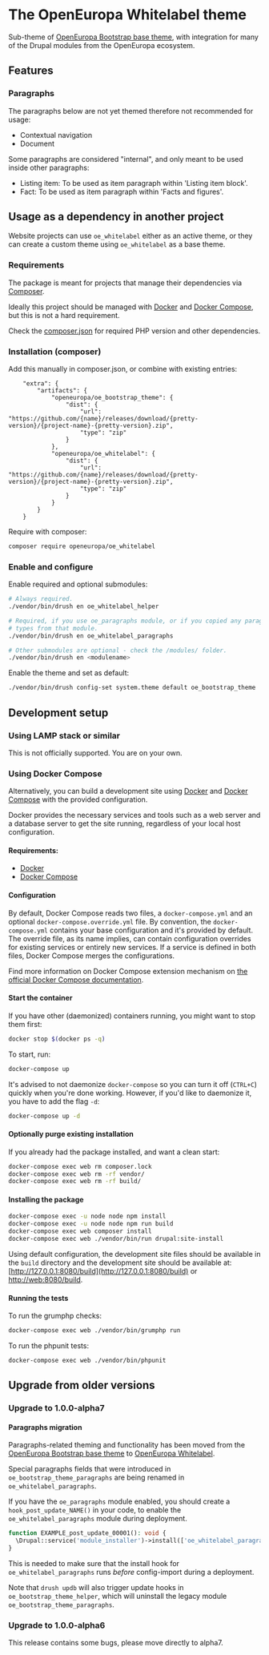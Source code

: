 # The OpenEuropa Whitelabel theme

Sub-theme of [OpenEuropa Bootstrap base theme](https://github.com/openeuropa/bootstrap-component-library), with integration for many of the Drupal modules from the OpenEuropa ecosystem.

## Features

### Paragraphs

The paragraphs below are not yet themed therefore not recommended for usage:

- Contextual navigation
- Document

Some paragraphs are considered "internal", and only meant to be used inside other paragraphs:

- Listing item: To be used as item paragraph within 'Listing item block'.
- Fact: To be used as item paragraph within 'Facts and figures'.

## Usage as a dependency in another project

Website projects can use `oe_whitelabel` either as an active theme, or they can create a custom theme using `oe_whitelabel` as a base theme.

### Requirements

The package is meant for projects that manage their dependencies via [Composer](https://www.drupal.org/docs/develop/using-composer/using-composer-to-manage-drupal-site-dependencies#managing-contributed).

Ideally this project should be managed with [Docker](https://www.docker.com/get-docker) and
[Docker Compose](https://docs.docker.com/compose/), but this is not a hard requirement.

Check the [composer.json](composer.json) for required PHP version and other dependencies.


### Installation (composer)

Add this manually in composer.json, or combine with existing entries:

```
    "extra": {
        "artifacts": {
            "openeuropa/oe_bootstrap_theme": {
                "dist": {
                    "url": "https://github.com/{name}/releases/download/{pretty-version}/{project-name}-{pretty-version}.zip",
                    "type": "zip"
                }
            },
            "openeuropa/oe_whitelabel": {
                "dist": {
                    "url": "https://github.com/{name}/releases/download/{pretty-version}/{project-name}-{pretty-version}.zip",
                    "type": "zip"
                }
            }
        }
    }
```

Require with composer:

```bash
composer require openeuropa/oe_whitelabel
```

### Enable and configure

Enable required and optional submodules:

```bash
# Always required.
./vendor/bin/drush en oe_whitelabel_helper

# Required, if you use oe_paragraphs module, or if you copied any paragraph
# types from that module.
./vendor/bin/drush en oe_whitelabel_paragraphs

# Other submodules are optional - check the /modules/ folder.
./vendor/bin/drush en <modulename>
```

Enable the theme and set as default:

```bash
./vendor/bin/drush config-set system.theme default oe_bootstrap_theme
```

## Development setup

### Using LAMP stack or similar

This is not officially supported. You are on your own.

### Using Docker Compose

Alternatively, you can build a development site using [Docker](https://www.docker.com/get-docker) and
[Docker Compose](https://docs.docker.com/compose/) with the provided configuration.

Docker provides the necessary services and tools such as a web server and a database server to get the site running,
regardless of your local host configuration.

#### Requirements:

- [Docker](https://www.docker.com/get-docker)
- [Docker Compose](https://docs.docker.com/compose/)

#### Configuration

By default, Docker Compose reads two files, a `docker-compose.yml` and an optional `docker-compose.override.yml` file.
By convention, the `docker-compose.yml` contains your base configuration and it's provided by default.
The override file, as its name implies, can contain configuration overrides for existing services or entirely new
services.
If a service is defined in both files, Docker Compose merges the configurations.

Find more information on Docker Compose extension mechanism on [the official Docker Compose documentation](https://docs.docker.com/compose/extends/).

#### Start the container

If you have other (daemonized) containers running, you might want to stop them first:

```bash
docker stop $(docker ps -q)
```

To start, run:

```bash
docker-compose up
```

It's advised to not daemonize `docker-compose` so you can turn it off (`CTRL+C`) quickly when you're done working.
However, if you'd like to daemonize it, you have to add the flag `-d`:

```bash
docker-compose up -d
```

#### Optionally purge existing installation

If you already had the package installed, and want a clean start:

```bash
docker-compose exec web rm composer.lock
docker-compose exec web rm -rf vendor/
docker-compose exec web rm -rf build/
```

#### Installing the package

```bash
docker-compose exec -u node node npm install
docker-compose exec -u node node npm run build
docker-compose exec web composer install
docker-compose exec web ./vendor/bin/run drupal:site-install
```

Using default configuration, the development site files should be available in the `build` directory and the development site should be available at: [http://127.0.0.1:8080/build](http://127.0.0.1:8080/build) or [http://web:8080/build](http://web:8080/build).

#### Running the tests

To run the grumphp checks:

```bash
docker-compose exec web ./vendor/bin/grumphp run
```

To run the phpunit tests:

```bash
docker-compose exec web ./vendor/bin/phpunit
```

## Upgrade from older versions

### Upgrade to 1.0.0-alpha7

#### Paragraphs migration

Paragraphs-related theming and functionality has been moved from the [OpenEuropa Bootstrap base theme](https://github.com/openeuropa/oe_bootstrap_theme) to [OpenEuropa Whitelabel](https://github.com/openeuropa/oe_whitelabel).

Special paragraphs fields that were introduced in `oe_bootstrap_theme_paragraphs` are being renamed in `oe_whitelabel_paragraphs`.

If you have the `oe_paragraphs` module enabled, you should create a `hook_post_update_NAME()` in your code, to enable the `oe_whitelabel_paragraphs` module during deployment.

```php
function EXAMPLE_post_update_00001(): void {
  \Drupal::service('module_installer')->install(['oe_whitelabel_paragraphs']);
}
```

This is needed to make sure that the install hook for `oe_whitelabel_paragraphs` runs _before_ config-import during a deployment.

Note that `drush updb` will also trigger update hooks in `oe_bootstrap_theme_helper`, which will uninstall the legacy module `oe_bootstrap_theme_paragraphs`.

### Upgrade to 1.0.0-alpha6

This release contains some bugs, please move directly to alpha7.
